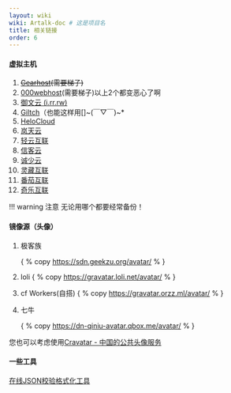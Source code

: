 ```yaml
---
layout: wiki
wiki: Artalk-doc # 这是项目名
title: 相关链接
order: 6
---
```


#### 虚拟主机

1. ~~[Gearhost](https://www.gearhost.com/)(需要梯子)~~
2. [000webhost](https://www.000webhost.com/)(需要梯子)<span class="heimu" title="以上2个都变恶心了啊">以上2个都变恶心了啊</span>
3. [御文云 (i.rr.rw)](https://i.rr.rw/)
4. [Giltch](https://glitch.com/)（也能这样用[]~(￣▽￣)~*
5. [HeloCloud](http://helocloud.ml/)
6. [岚天云](https://fblog.ml)
7. [轻云互联](https://qingyunl.com/cart.php?gid=87)
8. [信客云](https://www.56yu.xyz/buy/index/1/)
9. [诚少云](http://www.520lyqm.cn/index.php/buy/index/1/)
10. [灵藏互联](http://www.m3mo.cn/index.php/buy/index/17/)
11. [番茄互联](https://www.fqidc.cn/index.php/buy/index/10/)
12. [奇乐互联](http://cloud.zhaodh.top/cart?fid=1)

!!! warning 注意
    无论用哪个都要经常备份！

#### 镜像源（头像）

1. 极客族

   { % copy https://sdn.geekzu.org/avatar/ % }
   
2. loli
   { % copy https://gravatar.loli.net/avatar/ % }
   
3. cf Workers(自搭)
   { % copy https://gravatar.orzz.ml/avatar/ % }
   
4. 七牛

   { % copy https://dn-qiniu-avatar.qbox.me/avatar/ % }

您也可以考虑使用[Cravatar - 中国的公共头像服务](https://cravatar.cn/)

#### 一些工具

[在线JSON校验格式化工具](https://www.sojson.com/simple_json.html)

